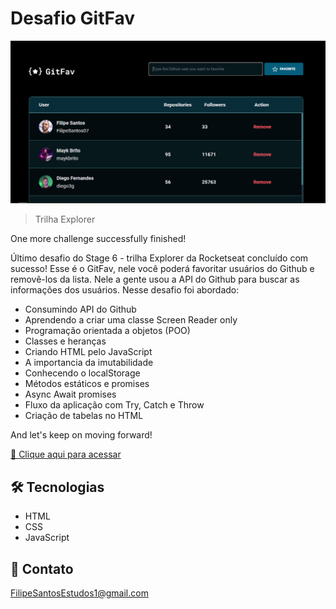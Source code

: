 # Desafio GitFav

![preview](./.github/preview.png)

> Trilha Explorer

One more challenge successfully finished! 

Último desafio do Stage 6 - trilha Explorer da Rocketseat concluído com sucesso! Esse é o GitFav, nele você poderá favoritar usuários do Github e removê-los da lista. Nele a gente usou a API do Github para buscar as informações dos usuários. Nesse desafio foi abordado:

- Consumindo API do Github
- Aprendendo a criar uma classe Screen Reader only
- Programação orientada a objetos (POO)
- Classes e heranças
- Criando HTML pelo JavaScript
- A importancia da imutabilidade
- Conhecendo o localStorage
- Métodos estáticos e promises
- Async Await promises
- Fluxo da aplicação com Try, Catch e Throw
- Criação de tabelas no HTML

And let's keep on moving forward!

[🔗 Clique aqui para acessar](https://filipesantos07.github.io/Desafio-GitFav-Stage-6/)

## 🛠️ Tecnologias

- HTML
- CSS
- JavaScript

## 💛 Contato

FilipeSantosEstudos1@gmail.com
